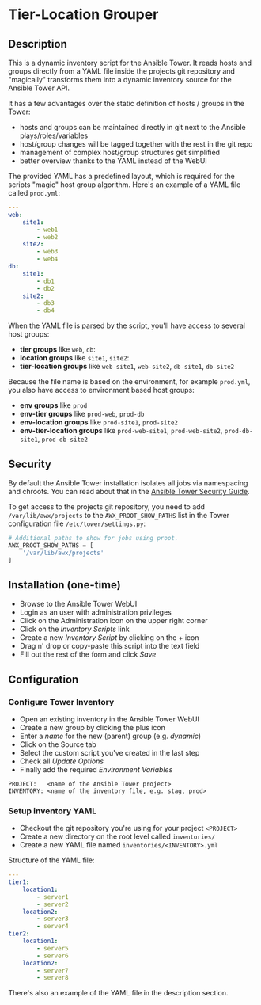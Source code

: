 # Tier-Location Grouper

## Description

This is a dynamic inventory script for the Ansible Tower.
It reads hosts and groups directly from a YAML file inside the projects git repository and "magically" transforms them into a dynamic inventory source for the Ansible Tower API.

It has a few advantages over the static definition of hosts / groups in the Tower:

* hosts and groups can be maintained directly in git next to the Ansible plays/roles/variables
* host/group changes will be tagged together with the rest in the git repo
* management of complex host/group structures get simplified
* better overview thanks to the YAML instead of the WebUI

The provided YAML has a predefined layout, which is required for the scripts "magic" host group algorithm. Here's an example of a YAML file called `prod.yml`:

```yml
---
web:
    site1:
        - web1
        - web2
    site2:
        - web3
        - web4
db:
    site1:
        - db1
        - db2
    site2:
        - db3
        - db4
```

When the YAML file is parsed by the script, you'll have access to several host groups:

* __tier groups__ like `web`, `db`:
* __location groups__ like `site1`, `site2`:
* __tier-location groups__ like `web-site1`, `web-site2`, `db-site1`, `db-site2`

Because the file name is based on the environment, for example `prod.yml`, you also have access to environment based host groups:

* __env groups__ like `prod`
* __env-tier groups__ like `prod-web`, `prod-db`
* __env-location groups__ like `prod-site1`, `prod-site2`
* __env-tier-location groups__ like `prod-web-site1`, `prod-web-site2`, `prod-db-site1`, `prod-db-site2`

## Security

By default the Ansible Tower installation isolates all jobs via namespacing and chroots. You can read about that in the [Ansible Tower Security Guide](http://docs.ansible.com/ansible-tower/2.2.2/html/userguide/security.html#ug-security).

To get access to the projects git repository, you need to add `/var/lib/awx/projects` to the `AWX_PROOT_SHOW_PATHS` list in the Tower configuration file `/etc/tower/settings.py`:

```python
# Additional paths to show for jobs using proot.
AWX_PROOT_SHOW_PATHS = [
    '/var/lib/awx/projects'
]
```

## Installation (one-time)

* Browse to the Ansible Tower WebUI
* Login as an user with administration privileges
* Click on the Administration icon on the upper right corner
* Click on the _Inventory Scripts_ link
* Create a new _Inventory Script_ by clicking on the + icon
* Drag n' drop or copy-paste this script into the text field
* Fill out the rest of the form and click _Save_

## Configuration

### Configure Tower Inventory

* Open an existing inventory in the Ansible Tower WebUI
* Create a new group by clicking the plus icon
* Enter a _name_ for the new (parent) group (e.g. _dynamic_)
* Click on the Source tab
* Select the custom script you've created in the last step
* Check all _Update Options_
* Finally add the required _Environment Variables_

```
PROJECT:   <name of the Ansible Tower project>
INVENTORY: <name of the inventory file, e.g. stag, prod>
```

### Setup inventory YAML

* Checkout the git repository you're using for your project `<PROJECT>`
* Create a new directory on the root level called `inventories/`
* Create a new YAML file named `inventories/<INVENTORY>.yml`

Structure of the YAML file:

```yml
---
tier1:
    location1:
        - server1
        - server2
    location2:
        - server3
        - server4
tier2:
    location1:
        - server5
        - server6
    location2:
        - server7
        - server8
```

There's also an example of the YAML file in the description section.
